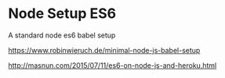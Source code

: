 # Node Setup ES6
A standard node es6 babel setup

https://www.robinwieruch.de/minimal-node-js-babel-setup

http://masnun.com/2015/07/11/es6-on-node-js-and-heroku.html
